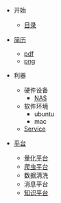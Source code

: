 - 开始
  - [目录](/started/toc.md)

- [简历](/resume)

  - [pdf](/resume)
  - [png](/resume-pic)

- 利器
  - 硬件设备
    - [NAS](/devices/nas.md)
  - 软件环境
    - ubuntu
    - mac
  - [Service](/devices/services.md)

- [平台](/platforms/)
  - [量化平台](/platforms/quant/)
  - [爬虫平台](https://github.com/crawlab-team/crawlab)
  - 数据清洗
  - 消息平台
  - [知识平台](/platforms/wiki/)
